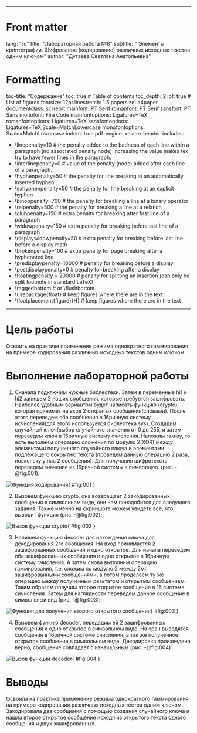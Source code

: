 ﻿
---
# Front matter
lang: "ru"
title: "Лабораторная работа №8"
subtitle: " Элементы криптографии. Шифрование (кодирование) различных исходных текстов одним ключом"
author: "Дугаева Светлана Анатольевна"

# Formatting
toc-title: "Содержание"
toc: true # Table of contents
toc_depth: 2
lof: true # List of figures
fontsize: 12pt
linestretch: 1.5
papersize: a4paper
documentclass: scrreprt
mainfont: PT Serif
romanfont: PT Serif
sansfont: PT Sans
monofont: Fira Code
mainfontoptions: Ligatures=TeX
romanfontoptions: Ligatures=TeX
sansfontoptions: Ligatures=TeX,Scale=MatchLowercase
monofontoptions: Scale=MatchLowercase
indent: true
pdf-engine: xelatex
header-includes:
  - \linepenalty=10 # the penalty added to the badness of each line within a paragraph (no associated penalty node) Increasing the value makes tex try to have fewer lines in the paragraph.
  - \interlinepenalty=0 # value of the penalty (node) added after each line of a paragraph.
  - \hyphenpenalty=50 # the penalty for line breaking at an automatically inserted hyphen
  - \exhyphenpenalty=50 # the penalty for line breaking at an explicit hyphen
  - \binoppenalty=700 # the penalty for breaking a line at a binary operator
  - \relpenalty=500 # the penalty for breaking a line at a relation
  - \clubpenalty=150 # extra penalty for breaking after first line of a paragraph
  - \widowpenalty=150 # extra penalty for breaking before last line of a paragraph
  - \displaywidowpenalty=50 # extra penalty for breaking before last line before a display math
  - \brokenpenalty=100 # extra penalty for page breaking after a hyphenated line
  - \predisplaypenalty=10000 # penalty for breaking before a display
  - \postdisplaypenalty=0 # penalty for breaking after a display
  - \floatingpenalty = 20000 # penalty for splitting an insertion (can only be split footnote in standard LaTeX)
  - \raggedbottom # or \flushbottom
  - \usepackage{float} # keep figures where there are in the text
  - \floatplacement{figure}{H} # keep figures where there are in the text
---

# Цель работы

Освоить на практике применение режима однократного гаммирования на примере кодирования различных исходных текстов одним ключом.

# Выполнение лабораторной работы

1. Сначала подключим нужные библеотеки. Затем в переменные hi1 и hi2 запишем 2 наших сообщения, которые требуется зашифровать.
Наиболее удобным вариантом будет написать функцию (crypto), которая принимет на вход 2 открытых сообщения(словами). После этого переведем оба сообщения в 16ричную систему исчисления(для этого используется библеотека sys). 
Создадим случайный ключ(выбор случайного значения от 0 до 255, и затем переведем ключ в 16ричную систему счисления. 
Наложим гамму, то есть выполним операцию сложения по модулю 2(XOR) между элементами полученного случайного ключа и элементами подлежащего сокрытию текста (проведем данную операцию 2 раза, поскольку у нас 2 сообщения). 
Для получания шифротекста переведем значение из 16ричной системы в символную. (рис. -@fig:001):

![Функция кодирования](im/1.PNG){ #fig:001 }

2. Вызовем функцию crypto, она возвращает 2 закодированных сообщения в символьном виде, они нам понадобится для следущего задания. 
Также именно на скриншоте можем увидеть все, что выводит функция (рис. -@fig:002):

![Вызов функции crypto](im/2.PNG){ #fig:002 }

3. Напишем функцию decoder для нахождения ключа для декодирования  2го сообщения. На вход принимается 2 зашифрованных сообщения и одно открытое. 
Для начала переведем оба зашифрованных сообщения и одно открытое в 16ричную систему счисления. 
А затем снова выполним операцию гаммирования, т.е. сложим по модулю 2 между 2мя зашифрованными сообщениями, а потом проделаем ту же операцию между полученным резьтатом и открытым сообщением. 
Таким образом получим второе открытое сообщение в 16 системе сичисления. Затем для наглядности переведем данное сообщение в символьный вид (рис. -@fig:003):

![Функция для получения второго открытого сообщения](im/3.PNG){ #fig:003 }

4. Вызовем функию decoder, передадим ей 2 зашифрованных сообщения и одно открытое в символьном виде.
На эран выводятся сообщения в 16ричной системе счисления, а так же полученное открытое сообщение в символьном виде. Декодировка произведена верно, сообщение совпадает с изначальным (рис. -@fig:004):

![Вызов функции decoder](im/4.PNG){ #fig:004 }

# Выводы

Освоила на практике применение режима однократного гаммирования на примере кодирования различных исходных тестов одним ключом. Закодировала два сообщения с помощью создания случайного ключа и нашла второе открытое сообщение исходя из открытого текста одного сообщения и двух зашифрованных.
